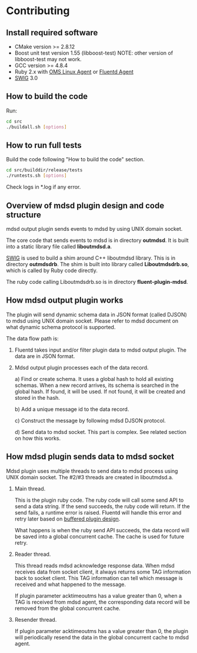 # Contributing

## Install required software

- CMake version >= 2.8.12
- Boost unit test version 1.55 (libboost-test)
  NOTE: other version of libboost-test may not work.
- GCC version >= 4.8.4
- Ruby 2.x with [OMS Linux Agent](https://github.com/Microsoft/OMS-Agent-for-Linux)
  or [Fluentd Agent](http://www.fluentd.org/download)
- [SWIG](http://www.swig.org/) 3.0

## How to build the code

Run:

```bash
cd src
./buildall.sh [options]
```

## How to run full tests

Build the code following "How to build the code" section.

```bash
cd src/builddir/release/tests
./runtests.sh [options]
```

Check logs in *.log if any error.

## Overview of mdsd plugin design and code structure

mdsd output plugin sends events to mdsd by using UNIX domain socket.

The core code that sends events to mdsd is in directory **outmdsd**. It is built into a static library file called **liboutmdsd.a**.

[SWIG](http://www.swig.org/) is used to build a shim around C++ liboutmdsd library. This is in directory **outmdsdrb**. The shim is built into library called **Liboutmdsdrb.so**, which is called by Ruby code directly.

The ruby code calling Liboutmdsdrb.so is in directory **fluent-plugin-mdsd**.

## How mdsd output plugin works

The plugin will send dynamic schema data in JSON format (called DJSON) to mdsd using UNIX domain socket. Please refer to mdsd document on what dynamic schema protocol is supported.

The data flow path is:

1. Fluentd takes input and/or filter plugin data to mdsd output plugin. The data are in JSON format.

1. Mdsd output plugin processes each of the data record.

   a) Find or create schema.
      It uses a global hash to hold all existing schemas. When a new record arrives, its schema is searched in the global hash. If found, it will be used. If not found, it will be created and stored in the hash.

   b) Add a unique message id to the data record.

   c) Construct the message by following mdsd DJSON protocol.

   d) Send data to mdsd socket.
      This part is complex. See related section on how this works.

## How mdsd plugin sends data to mdsd socket

Mdsd plugin uses multiple threads to send data to mdsd process using UNIX domain socket. The #2/#3 threads are created in liboutmdsd.a.

1. Main thread.

   This is the plugin ruby code. The ruby code will call some send API to send a data string. If the send succeeds, the ruby code will return. If the send fails, a runtime error is raised. Fluentd will handle this error and retry later based on [buffered plugin design](http://docs.fluentd.org/articles/buffer-plugin-overview).

   What happens is when the ruby send API succeeds, the data record will be saved into a global concurrent cache. The cache is used for future retry.

1. Reader thread.

   This thread reads mdsd acknowledge response data. When mdsd receives data from socket client, it always returns some TAG information back to socket client. This TAG information can tell which message is received and what happened to the message.

   If plugin parameter acktimeoutms has a value greater than 0, when a TAG is received from mdsd agent, the corresponding data record will be removed from the global concurrent cache.

1. Resender thread.

   If plugin parameter acktimeoutms has a value greater than 0, the plugin will periodically resend the data in the global concurrent cache to mdsd agent.
